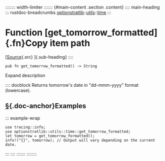 :::::::: width-limiter
::::::: {#main-content .section .content}
:::: main-heading
::: rustdoc-breadcrumbs
[optionstratlib](../../index.html)::[utils](../index.html)::[time](index.html)
:::

# Function [get_tomorrow_formatted]{.fn}Copy item path

[[Source](../../../src/optionstratlib/utils/time.rs.html#221-224){.src}
]{.sub-heading}
::::

``` {.rust .item-decl}
pub fn get_tomorrow_formatted() -> String
```

Expand description

:::: docblock
Returns tomorrow's date in "dd-mmm-yyyy" format (lowercase).

## [§](#examples){.doc-anchor}Examples

::: example-wrap
``` {.rust .rust-example-rendered}
use tracing::info;
use optionstratlib::utils::time::get_tomorrow_formatted;
let tomorrow = get_tomorrow_formatted();
info!("{}", tomorrow); // Output will vary depending on the current date.
```
:::
::::
:::::::
::::::::
